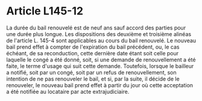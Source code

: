 # Article L145-12

La durée du bail renouvelé est de neuf ans sauf accord des parties pour une durée plus longue.   Les dispositions des deuxième et troisième alinéas de l'article L. 145-4 sont applicables au cours du bail renouvelé.   Le nouveau bail prend effet à compter de l'expiration du bail précédent, ou, le cas échéant, de sa reconduction, cette dernière date étant soit celle pour laquelle le congé a été donné, soit, si une demande de renouvellement a été faite, le terme d'usage qui suit cette demande.   Toutefois, lorsque le bailleur a notifié, soit par un congé, soit par un refus de renouvellement, son intention de ne pas renouveler le bail, et si, par la suite, il décide de le renouveler, le nouveau bail prend effet à partir du jour où cette acceptation a été notifiée au locataire par acte extrajudiciaire.